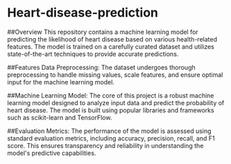 # Heart-disease-prediction

##Overview
This repository contains a machine learning model for predicting the likelihood of heart disease based on various health-related features. The model is trained on a carefully curated dataset and utilizes state-of-the-art techniques to provide accurate predictions.

##Features
Data Preprocessing: The dataset undergoes thorough preprocessing to handle missing values, scale features, and ensure optimal input for the machine learning model.

##Machine Learning Model: 
The core of this project is a robust machine learning model designed to analyze input data and predict the probability of heart disease. The model is built using popular libraries and frameworks such as scikit-learn and TensorFlow.

##Evaluation Metrics: 
The performance of the model is assessed using standard evaluation metrics, including accuracy, precision, recall, and F1 score. This ensures transparency and reliability in understanding the model's predictive capabilities.
